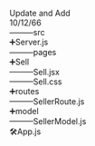 Update and Add <br>
10/12/66 <br>
———src <br>
    ➕Server.js <br>
    ———pages <br>
        ➕Sell <br>
          ———Sell.jsx <br>
          ———Sell.css  <br>
    ➕routes <br>
      ———SellerRoute.js <br>
    ➕model <br>
      ———SellerModel.js <br>
    🛠️App.js <br>

